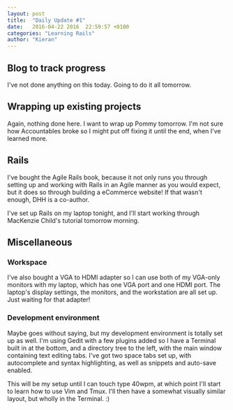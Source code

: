 ```yaml
---
layout: post
title:  "Daily Update #1"
date:   2016-04-22 2016  22:59:57 +0100
categories: "Learning Rails"
author: "Kieran"
---
```

## Blog to track progress

I've not done anything on this today. Going to do it all tomorrow.

## Wrapping up existing projects

Again, nothing done here. I want to wrap up Pommy tomorrow. I'm not sure how Accountables broke so I might put off fixing it until the end, when I've learned more. 

## Rails

I've bought the Agile Rails book, because it not only runs you through setting up and working with Rails in an Agile manner as you would expect, but it does so through building a eCommerce website! If that wasn't enough, DHH is a co-author.

I've set up Rails on my laptop tonight, and I'll start working through MacKenzie Child's tutorial tomorrow morning.

## Miscellaneous

### Workspace

I've also bought a VGA to HDMI adapter so I can use both of my VGA-only monitors with my laptop, which has one VGA port and one HDMI port. The laptop's display settings, the monitors, and the workstation are all set up. Just waiting for that adapter!

### Development environment

Maybe goes without saying, but my development environment is totally set up as well. I'm using Gedit with a few plugins added so I have a Terminal built in at the bottom, and a directory tree to the left, with the main window containing text editing tabs. I've got two space tabs set up, with autocomplete and syntax highlighting, as well as snippets and auto-save enabled.

This will be my setup until I can touch type 40wpm, at which point I'll start to learn how to use Vim and Tmux. I'll then have a somewhat visually similar layout, but wholly in the Terminal. :)
